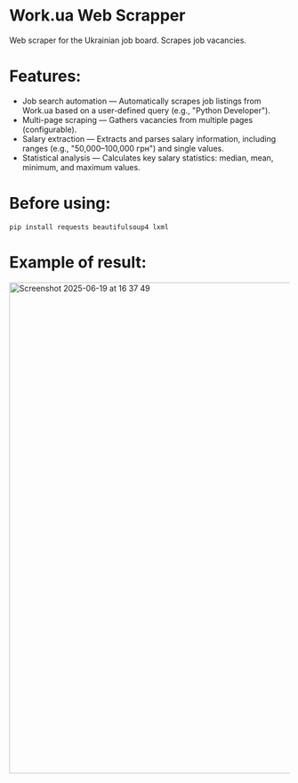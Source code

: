 # Work.ua Web Scrapper
Web scraper for the Ukrainian job board. Scrapes job vacancies.

# Features:
- Job search automation — Automatically scrapes job listings from Work.ua based on a user-defined query (e.g., "Python Developer").
- Multi-page scraping — Gathers vacancies from multiple pages (configurable).
- Salary extraction — Extracts and parses salary information, including ranges (e.g., "50,000–100,000 грн") and single values.
- Statistical analysis — Calculates key salary statistics: median, mean, minimum, and maximum values.

# Before using: 
`pip install requests beautifulsoup4 lxml`

# Example of result:
<img width="881" alt="Screenshot 2025-06-19 at 16 37 49" src="https://github.com/user-attachments/assets/c0faa2d9-a34c-4ac7-a76c-e4a6da8dc86f" />

